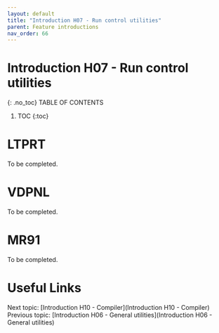 ```yaml
---
layout: default
title: "Introduction H07 - Run control utilities"
parent: Feature introductions
nav_order: 66
---
```


# Introduction H07 - Run control utilities
{: .no_toc}
TABLE OF CONTENTS 
1. TOC
{:toc}  

# LTPRT
To be completed.  
  


# VDPNL
To be completed.  
  

# MR91
To be completed.  
  

# Useful Links
Next topic: [Introduction H10 - Compiler](Introduction H10 - Compiler)  
Previous topic: [Introduction H06 - General utilities](Introduction H06 - General utilities)  

